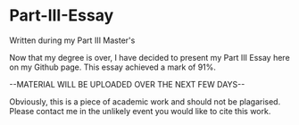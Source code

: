 # Part-III-Essay
Written during my Part III Master's

Now that my degree is over, I have decided to present my Part III Essay here on my Github page. This essay achieved a mark of 91%.

--MATERIAL WILL BE UPLOADED OVER THE NEXT FEW DAYS--

Obviously, this is a piece of academic work and should not be plagarised. Please contact me in the unlikely event you would like to cite this work.
